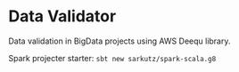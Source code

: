 # Data Validator

Data validation in BigData projects using AWS Deequ library.  


Spark projecter starter: ```sbt new sarkutz/spark-scala.g8```